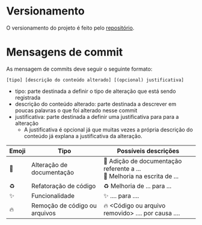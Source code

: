 # Versionamento

O versionamento do projeto é feito pelo [repositório](https://github.com/BrunoBiluca/biluca-finances).


# Mensagens de commit

As mensagem de commits deve seguir o seguinte formato:

```
[tipo] [descrição do conteúdo alterado] [(opcional) justificativa]
```

- tipo: parte destinada a definir o tipo de alteração que está sendo registrada
- descrição do conteúdo alterado: parte destinada a descrever em poucas palavras o que foi alterado nesse commit
- justificativa: parte destinada a definir uma justificativa para para a alteração
	- A justificativa é opcional já que muitas vezes a própria descrição do conteúdo já explana a justificativa da alteração.


| Emoji | Tipo                          | Possíveis descrições                                                     |
| ----- | ----------------------------- | ------------------------------------------------------------------------ |
| 📖     | Alteração de documentação     | 📖 Adição de documentação referente a ...<br>📖 Melhoria na escrita de ... |
| ♻️     | Refatoração de código         | ♻️ Melhoria de ... para ...                                               |
| ✨     | Funcionalidade                | ✨ <Fumcionalidade> .... para ....                                        |
| 🔥     | Remoção de código ou arquivos | 🔥 <Código ou arquivo removido> .... por causa ....                       |